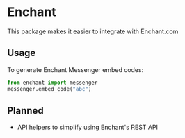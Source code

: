 # Enchant

This package makes it easier to integrate with Enchant.com

## Usage

To generate Enchant Messenger embed codes:

```python
from enchant import messenger
messenger.embed_code("abc")
```

## Planned

* API helpers to simplify using Enchant's REST API

